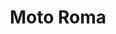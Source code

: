 ---
title: "Moto Roma"
url: /ciudad-autonoma-de-buenos-aires/moto-roma-avenida-rivadavia/
shop: motocicleta
---